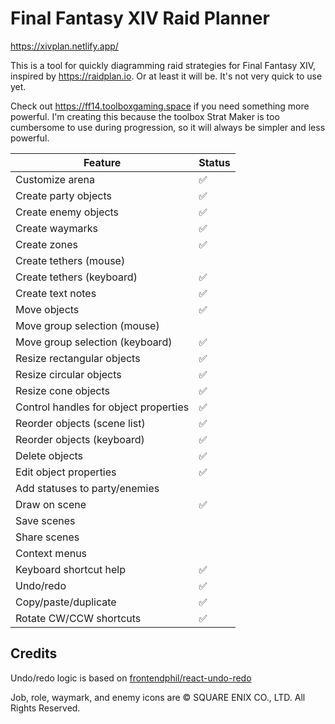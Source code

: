# Final Fantasy XIV Raid Planner

https://xivplan.netlify.app/

This is a tool for quickly diagramming raid strategies for Final Fantasy XIV,
inspired by https://raidplan.io. Or at least it will be. It's not very quick to
use yet.

Check out https://ff14.toolboxgaming.space if you need something more powerful.
I'm creating this because the toolbox Strat Maker is too cumbersome to use during
progression, so it will always be simpler and less powerful.

| Feature                               | Status |
| ------------------------------------- | ------ |
| Customize arena                       | ✅     |
| Create party objects                  | ✅     |
| Create enemy objects                  | ✅     |
| Create waymarks                       | ✅     |
| Create zones                          | ✅     |
| Create tethers (mouse)                |        |
| Create tethers (keyboard)             | ✅     |
| Create text notes                     | ✅     |
| Move objects                          | ✅     |
| Move group selection (mouse)          |        |
| Move group selection (keyboard)       | ✅     |
| Resize rectangular objects            | ✅     |
| Resize circular objects               | ✅     |
| Resize cone objects                   | ✅     |
| Control handles for object properties | ✅     |
| Reorder objects (scene list)          | ✅     |
| Reorder objects (keyboard)            | ✅     |
| Delete objects                        | ✅     |
| Edit object properties                | ✅     |
| Add statuses to party/enemies         |        |
| Draw on scene                         | ✅     |
| Save scenes                           |        |
| Share scenes                          |        |
| Context menus                         |        |
| Keyboard shortcut help                | ✅     |
| Undo/redo                             | ✅     |
| Copy/paste/duplicate                  | ✅     |
| Rotate CW/CCW shortcuts               | ✅     |

## Credits

Undo/redo logic is based on [frontendphil/react-undo-redo](https://github.com/frontendphil/react-undo-redo)

Job, role, waymark, and enemy icons are © SQUARE ENIX CO., LTD. All Rights Reserved.
